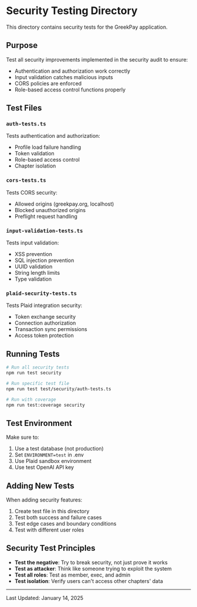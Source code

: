 # Security Testing Directory

This directory contains security tests for the GreekPay application.

## Purpose

Test all security improvements implemented in the security audit to ensure:
- Authentication and authorization work correctly
- Input validation catches malicious inputs
- CORS policies are enforced
- Role-based access control functions properly

## Test Files

### `auth-tests.ts`
Tests authentication and authorization:
- Profile load failure handling
- Token validation
- Role-based access control
- Chapter isolation

### `cors-tests.ts`
Tests CORS security:
- Allowed origins (greekpay.org, localhost)
- Blocked unauthorized origins
- Preflight request handling

### `input-validation-tests.ts`
Tests input validation:
- XSS prevention
- SQL injection prevention
- UUID validation
- String length limits
- Type validation

### `plaid-security-tests.ts`
Tests Plaid integration security:
- Token exchange security
- Connection authorization
- Transaction sync permissions
- Access token protection

## Running Tests

```bash
# Run all security tests
npm run test security

# Run specific test file
npm run test test/security/auth-tests.ts

# Run with coverage
npm run test:coverage security
```

## Test Environment

Make sure to:
1. Use a test database (not production)
2. Set `ENVIRONMENT=test` in .env
3. Use Plaid sandbox environment
4. Use test OpenAI API key

## Adding New Tests

When adding security features:
1. Create test file in this directory
2. Test both success and failure cases
3. Test edge cases and boundary conditions
4. Test with different user roles

## Security Test Principles

- **Test the negative**: Try to break security, not just prove it works
- **Test as attacker**: Think like someone trying to exploit the system
- **Test all roles**: Test as member, exec, and admin
- **Test isolation**: Verify users can't access other chapters' data

---

Last Updated: January 14, 2025
